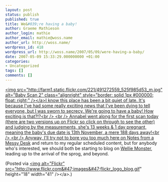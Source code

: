 ```yaml
---
layout: post
status: publish
published: true
title: We&#039;re having a baby!
author: Graeme Mathieson
author_login: mathie
author_email: mathie@woss.name
author_url: http://woss.name/
wordpress_id: 418
wordpress_url: http://woss.name/2007/05/09/were-having-a-baby/
date: 2007-05-09 15:33:29.000000000 +01:00
categories:
- Uncategorized
tags: []
comments: []
---
```

<a href="http:&#47;&#47;www.flickr.com&#47;photos&#47;mathie&#47;491272559&#47;" title="Baby Scan 2"><img src="http:&#47;&#47;farm1.static.flickr.com&#47;221&#47;491272559_525f985d53_m.jpg" alt="Baby Scan 2" class="alignright" style="border: solid 1px #000000; float: right;" &#47;><&#47;a>I know this place has been a bit quiet of late.  It's because I've had some really exciting news that I've been dying to tell everyone, but I was sworn to secrecy.  We're going to have a baby!  How exciting is that?!?<br &#47;>
<br &#47;>
Annabel went along for the first scan today (there are two versions up on Flickr so click on through to see the other) and judging by the measurements, she's 13 weeks & 1 day pregnant, meaning the baby's due date is 13th November, a mere 188 days away!<br &#47;>
<br &#47;>
Anyway, I'll try not to bore you too much here on [Notes from a Messy Desk](http:&#47;&#47;woss.name&#47;) and return to my regular scheduled content, but for anybody who's interested, we should both be starting to blog on [Wellie Monster](http:&#47;&#47;welliemonster.com&#47;), leading up to the arrival of the sprog, and beyond.

(Posted via <a href="http:&#47;&#47;www.flickr.com&#47;"><img alt="Flickr" src="http:&#47;&#47;www.flickr.com&#47;images&#47;flickr_logo_blog.gif" height="18" width="41" &#47;><&#47;a>.)
